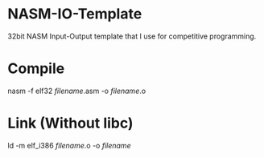 # NASM-IO-Template
32bit NASM Input-Output template that I use for competitive programming.

# Compile
nasm -f elf32 *filename*.asm -o *filename*.o

# Link (Without libc)
ld -m elf_i386 *filename*.o -o *filename*
